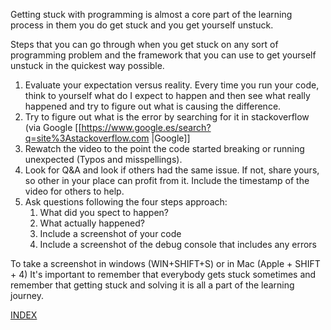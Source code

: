 Getting stuck with programming is almost a core part of the learning process in them you do get stuck and you get yourself unstuck.

Steps that you can go through when you get stuck on any sort of programming problem and the framework that you can use to get yourself unstuck in the quickest way possible.

1. Evaluate your expectation versus reality.
	Every time you run your code, think to yourself what do I expect to happen and then see what really happened and try to figure out what is causing the difference.
2. Try to figure out what is the error by searching for it in stackoverflow (via Google [[https://www.google.es/search?q=site%3Astackoverflow.com |Google]]
3. Rewatch the video to the point the code started breaking or running unexpected (Typos and misspellings).
4. Look for Q&A and look if others had the same issue. If not, share yours, so other in your place can profit from it. Include the timestamp of the video for others to help.
5. Ask questions following the four steps approach:
	1. What did you spect to happen?
	2. What actually happened?
	3. Include a screenshot of your code
	4. Include a screenshot of the debug console that includes any errors

To take a screenshot in windows (WIN+SHIFT+S) or in Mac (Apple + SHIFT + 4)
It's important to remember that everybody gets stuck sometimes and remember that getting stuck and solving it is all a part of the learning journey.

[INDEX](/README.md)